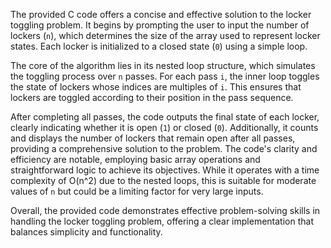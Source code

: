 The provided C code offers a concise and effective solution to the locker toggling problem. 
It begins by prompting the user to input the number of lockers (`n`), which determines the size of 
the array used to represent locker states. Each locker is initialized to a closed state (`0`) using a 
simple loop.

The core of the algorithm lies in its nested loop structure, which simulates the toggling 
process over `n` passes. For each pass `i`, the inner loop toggles the state of lockers whose indices 
are multiples of `i`. This ensures that lockers are toggled according to their position in the pass 
sequence.

After completing all passes, the code outputs the final state of each locker, clearly 
indicating whether it is open (`1`) or closed (`0`). Additionally, it counts and displays the number 
of lockers that remain open after all passes, providing a comprehensive solution to the problem.
The code's clarity and efficiency are notable, employing basic array operations and 
straightforward logic to achieve its objectives. While it operates with a time complexity of O(n^2) 
due to the nested loops, this is suitable for moderate values of `n` but could be a limiting factor for 
very large inputs.

Overall, the provided code demonstrates effective problem-solving skills in handling the 
locker toggling problem, offering a clear implementation that balances simplicity and 
functionality.
